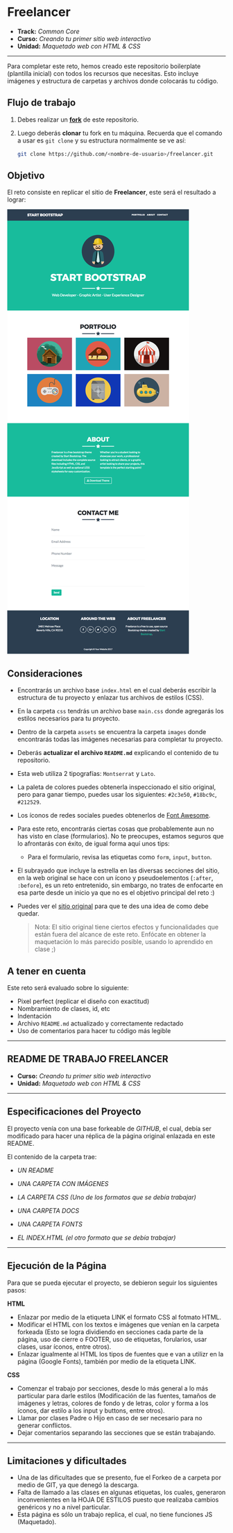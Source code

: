 # Freelancer

* **Track:** _Common Core_
* **Curso:** _Creando tu primer sitio web interactivo_
* **Unidad:** _Maquetado web con HTML & CSS_

***

Para completar este reto, hemos creado este repositorio boilerplate (plantilla
inicial) con todos los recursos que necesitas. Esto incluye imágenes y
estructura de carpetas y archivos donde colocarás tu código.

## Flujo de trabajo

1. Debes realizar un [**fork**](https://gist.github.com/ivandevp/1de47ae69a5e139a6622d78c882e1f74)
   de este repositorio.

2. Luego deberás **clonar** tu fork en tu máquina. Recuerda que el comando a usar
   es `git clone` y su estructura normalmente se ve así:

   ```bash
   git clone https://github.com/<nombre-de-usuario>/freelancer.git
   ```

## Objetivo

El reto consiste en replicar el sitio de **Freelancer**, este será el resultado
a lograr:

![Freelancer Website](docs/fullpage.png)

## Consideraciones

* Encontrarás un archivo base `index.html` en el cual deberás escribir la
  estructura de tu proyecto y enlazar tus archivos de estilos (CSS).

* En la carpeta `css` tendrás un archivo base `main.css` donde agregarás los
  estilos necesarios para tu proyecto.

* Dentro de la carpeta `assets` se encuentra la carpeta `images` donde
  encontrarás todas las imágenes necesarias para completar tu proyecto.

* Deberás **actualizar el archivo `README.md`** explicando el contenido de tu
  repositorio.

* Esta web utiliza 2 tipografías: `Montserrat` y `Lato`.

* La paleta de colores puedes obtenerla inspeccionado el sitio original, pero
  para ganar tiempo, puedes usar los siguientes: `#2c3e50`, `#18bc9c`,
  `#212529`.

* Los íconos de redes sociales puedes obtenerlos de [Font Awesome](http://fontawesome.io/).

* Para este reto, encontrarás ciertas cosas que probablemente aun no has visto
  en clase (formularios). No te preocupes, estamos seguros que lo afrontarás con
  éxito, de igual forma aquí unos tips:

  - Para el formulario, revisa las etiquetas como `form`, `input`, `button`.

* El subrayado que incluye la estrella en las diversas secciones del sitio, en
  la web original se hace con un ícono y pseudoelementos (`:after`, `:before`),
  es un reto entretenido, sin embargo, no trates de enfocarte en esa parte desde
  un inicio ya que no es el objetivo principal del reto :)

* Puedes ver el [sitio original](https://blackrockdigital.github.io/startbootstrap-freelancer/)
  para que te des una idea de como debe quedar.

  > Nota: El sitio original tiene ciertos efectos y funcionalidades que
están fuera del alcance de este reto. Enfócate en obtener la maquetación
lo más parecido posible, usando lo aprendido en clase ;)

## A tener en cuenta

Este reto será evaluado sobre lo siguiente:

* Pixel perfect (replicar el diseño con exactitud)
* Nombramiento de clases, id, etc
* Indentación
* Archivo `README.md` actualizado y correctamente redactado
* Uso de comentarios para hacer tu código más legible

****

## README DE TRABAJO FREELANCER

* **Curso:** _Creando tu primer sitio web interactivo_
* **Unidad:** _Maquetado web con HTML & CSS_

***

## Especificaciones del Proyecto

El proyecto venía con una base forkeable de _GITHUB_, el cual, debía ser modificado para hacer una réplica de la página original
enlazada en este README.

El contenido de la carpeta trae:
* _UN README_

* _UNA CARPETA CON IMÁGENES_

* _LA CARPETA CSS (Uno de los formatos que se debía trabajar)_

* _UNA CARPETA DOCS_

* _UNA CARPETA FONTS_

* _EL INDEX.HTML (el otro formato que se debía trabajar)_

***

## Ejecución de la Página

Para que se pueda ejecutar el proyecto, se debieron seguir los siguientes pasos:

**HTML**

* Enlazar por medio de la etiqueta LINK el formato CSS al fotmato HTML.
* Modificar el HTML con los textos e imágenes que venían en la carpeta forkeada (Esto se logra dividiendo en secciones cada parte de la
página, uso de cierre o FOOTER, uso de etiquetas, forularios, usar clases, usar íconos, entre otros).
* Enlazar igualmente al HTML los tipos de fuentes que e van a utilizr en la página (Google Fonts), también por medio de la 
etiqueta LINK.

**CSS**

* Comenzar el trabajo por secciones, desde lo más general a lo más particular para darle estilos (Modificación de las fuentes, tamaños
de imágenes y letras, colores de fondo y de letras, color y forma a los íconos, dar estilo a los input y buttons, entre otros).
* Llamar por clases Padre o Hijo en caso de ser necesario para no generar conflictos.
* Dejar comentarios separando las secciones que se están trabajando.

***

## Limitaciones y dificultades

* Una de las dificultades que se presento, fue el Forkeo de a carpeta por medio de GIT, ya que denegó la descarga.
* Falta de llamado a las clases en algunas etiquetas, los cuales, generaron inconvenientes en la HOJA DE ESTILOS puesto que realizaba
cambios genéricos y no a nivel particular.
* Esta página es sólo un trabajo replica, el cual, no tiene funciones JS (Maquetado).
